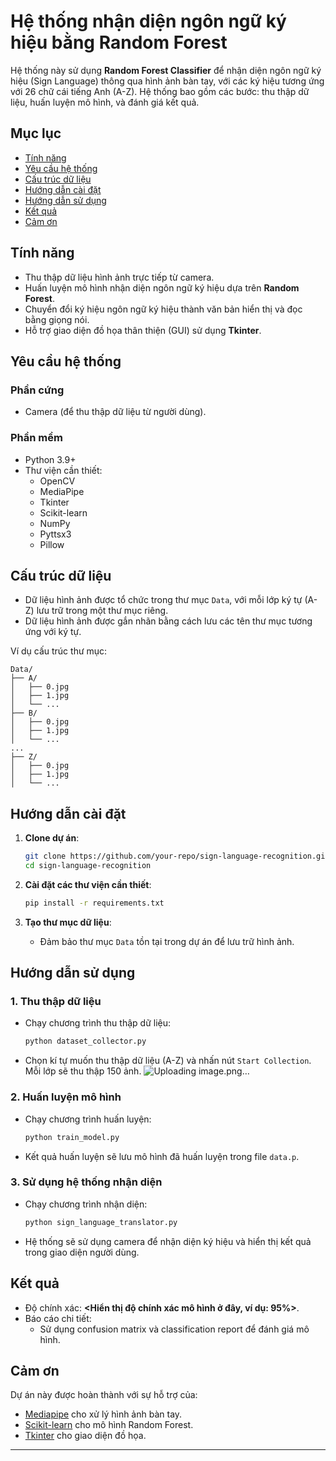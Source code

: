 # Hệ thống nhận diện ngôn ngữ ký hiệu bằng Random Forest

Hệ thống này sử dụng **Random Forest Classifier** để nhận diện ngôn ngữ ký hiệu (Sign Language) thông qua hình ảnh bàn tay, với các ký hiệu tương ứng với 26 chữ cái tiếng Anh (A-Z). Hệ thống bao gồm các bước: thu thập dữ liệu, huấn luyện mô hình, và đánh giá kết quả.

## Mục lục

- [Tính năng](#tính-năng)
- [Yêu cầu hệ thống](#yêu-cầu-hệ-thống)
- [Cấu trúc dữ liệu](#cấu-trúc-dữ-liệu)
- [Hướng dẫn cài đặt](#hướng-dẫn-cài-đặt)
- [Hướng dẫn sử dụng](#hướng-dẫn-sử-dụng)
- [Kết quả](#kết-quả)
- [Cảm ơn](#cảm-ơn)

## Tính năng

- Thu thập dữ liệu hình ảnh trực tiếp từ camera.
- Huấn luyện mô hình nhận diện ngôn ngữ ký hiệu dựa trên **Random Forest**.
- Chuyển đổi ký hiệu ngôn ngữ ký hiệu thành văn bản hiển thị và đọc bằng giọng nói.
- Hỗ trợ giao diện đồ họa thân thiện (GUI) sử dụng **Tkinter**.

## Yêu cầu hệ thống

### Phần cứng
- Camera (để thu thập dữ liệu từ người dùng).

### Phần mềm
- Python 3.9+
- Thư viện cần thiết:
  - OpenCV
  - MediaPipe
  - Tkinter 
  - Scikit-learn
  - NumPy
  - Pyttsx3
  - Pillow

## Cấu trúc dữ liệu

- Dữ liệu hình ảnh được tổ chức trong thư mục `Data`, với mỗi lớp ký tự (A-Z) lưu trữ trong một thư mục riêng.
- Dữ liệu hình ảnh được gắn nhãn bằng cách lưu các tên thư mục tương ứng với ký tự.

Ví dụ cấu trúc thư mục:
```
Data/
├── A/
│   ├── 0.jpg
│   ├── 1.jpg
│   └── ...
├── B/
│   ├── 0.jpg
│   ├── 1.jpg
│   └── ...
...
├── Z/
│   ├── 0.jpg
│   ├── 1.jpg
│   └── ...
```

## Hướng dẫn cài đặt

1. **Clone dự án**:
   ```bash
   git clone https://github.com/your-repo/sign-language-recognition.git
   cd sign-language-recognition
   ```

2. **Cài đặt các thư viện cần thiết**:
   ```bash
   pip install -r requirements.txt
   ```

3. **Tạo thư mục dữ liệu**:
   - Đảm bảo thư mục `Data` tồn tại trong dự án để lưu trữ hình ảnh.

## Hướng dẫn sử dụng

### 1. Thu thập dữ liệu
- Chạy chương trình thu thập dữ liệu:
  ```bash
  python dataset_collector.py
  ```
- Chọn kí tự muốn thu thập dữ liệu (A-Z) và nhấn nút `Start Collection`. Mỗi lớp sẽ thu thập 150 ảnh.
![Uploading image.png…]()


### 2. Huấn luyện mô hình
- Chạy chương trình huấn luyện:
  ```bash
  python train_model.py
  ```
- Kết quả huấn luyện sẽ lưu mô hình đã huấn luyện trong file `data.p`.

### 3. Sử dụng hệ thống nhận diện
- Chạy chương trình nhận diện:
  ```bash
  python sign_language_translator.py
  ```
- Hệ thống sẽ sử dụng camera để nhận diện ký hiệu và hiển thị kết quả trong giao diện người dùng.

## Kết quả

- Độ chính xác: **<Hiển thị độ chính xác mô hình ở đây, ví dụ: 95%>**.
- Báo cáo chi tiết:
  - Sử dụng confusion matrix và classification report để đánh giá mô hình.

## Cảm ơn

Dự án này được hoàn thành với sự hỗ trợ của:
- [Mediapipe](https://mediapipe.dev) cho xử lý hình ảnh bàn tay.
- [Scikit-learn](https://scikit-learn.org/) cho mô hình Random Forest.
- [Tkinter](https://docs.python.org/3/library/tkinter.html) cho giao diện đồ họa.

--- 
